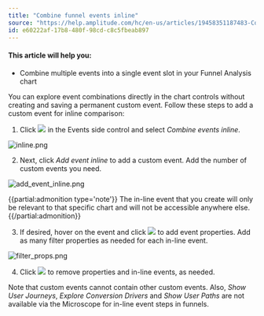 ```yaml
---
title: "Combine funnel events inline"
source: "https://help.amplitude.com/hc/en-us/articles/19458351187483-Combine-funnel-events-inline"
id: e60222af-17b8-480f-98cd-c8c5fbeab897
---
```


#### This article will help you:

* Combine multiple events into a single event slot in your Funnel Analysis chart

You can explore event combinations directly in the chart controls without creating and saving a permanent custom event. Follow these steps to add a custom event for inline comparison:

1. Click ![](/output/img/funnel-analysis/MRXBP5ODtzqgEnLlw4KApeJtYs3yI4j_xqEglHuDTfone2Kke4CmuakZCtOC5zQ50CVxeA1qtZrrTR09CzLlukIBIM6_urw6YsnX-AmYIPEJKBh3vaK0K8Rz1IHLfHYPbiUe3DZfnHnKN_xBqbVcUTA) in the Events side control and select *Combine events inline*.

![inline.png](/output/img/funnel-analysis/inline-png.png)

2. Next, click *Add event inline* to add a custom event. Add the number of custom events you need.

![add_event_inline.png](/output/img/funnel-analysis/add-event-inline-png.png)

{{partial:admonition type='note'}}
 The in-line event that you create will only be relevant to that specific chart and will not be accessible anywhere else. 
{{/partial:admonition}}

3. If desired, hover on the event and click ![](/output/img/funnel-analysis/ZwbrE-aEYlNqwYXo3JmP5_-5DxQL7U75usTphRdU88ISaZs3XpcGiillwYwDsVL8sk8LJgtVKgOSgs64thjZ2WAz4ApvW-ozbU18UsWNgUOxq7grcGo3lfQF29dOdXoA3My37_Q0cDZ8ljqN_VKKZ4M) to add event properties. Add as many filter properties as needed for each in-line event.

![filter_props.png](/output/img/funnel-analysis/filter-props-png.png)

4. Click ![](/output/img/funnel-analysis/Y9JDZisQFX0iReFXznMOtqJUVcppUd7l5RxXZKvH2Bshtt4XYcAHArPKENBiWRR4rcMYsTArdZjZf-3qqAEtBz6_9r0UcJBAc2743WYljDtWt3iimrD-lBzl5W4QjmrtDMVqoRF7FGmzXMOFvyXvn10) to remove properties and in-line events, as needed.

Note that custom events cannot contain other custom events. Also, *Show User Journeys*, *Explore Conversion Drivers* and *Show User Paths* are not available via the Microscope for in-line event steps in funnels.
